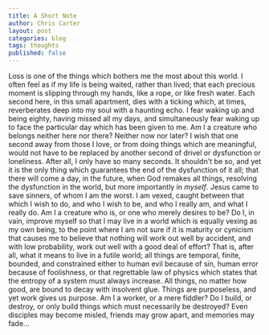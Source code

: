 ```yaml
---
title: A Short Note
author: Chris Carter
layout: post
categories: blog
tags: thoughts
published: false
---
```


Loss is one of the things which bothers me the most about this world. I often feel as if my life is being waited, rather than lived; that each precious moment is slipping through my hands, like a rope, or like fresh water. Each second here, in this small apartment, dies with a ticking which, at times, reverberates deep into my soul with a haunting echo. I fear waking up and being eighty, having missed all my days, and simultaneously fear waking up to face the particular day which has been given to me. Am I a creature who belongs neither here nor there? Neither now nor later? I wish that one second away from those I love, or from doing things which are meaningful, would not have to be replaced by another second of drivel or dysfunction or loneliness. After all, I only have so many seconds. It shouldn't be so, and yet it is the only thing which guarantees the end of the dysfunction of it all; that there will come a day, in the future, when God remakes all things, resolving the dysfunction in the world, but more importantly in _myself_. Jesus came to save sinners, of whom I am the worst. I am vexed, caught between that which I wish to do, and who I wish to be, and who I really am, and what I really do. Am I a creature who is, or one who merely desires to be? Do I, in vain, improve myself so that I may live in a world which is equally vexing as my own being, to the point where I am not sure if it is maturity or cynicism that causes me to believe that nothing will work out well by accident, and with low probability, work out well with a good deal of effort? That is, after all, what it means to live in a futile world; all things are temporal, finite, bounded, and constrained either to human evil because of sin, human error because of foolishness, or that regrettable law of physics which states that the entropy of a system must always increase. All things, no matter how good, are bound to decay with insolvent glue. Things are purposeless, and yet work gives us purpose. Am I a worker, or a mere fiddler? Do I build, or destroy, or only build things which must necessarily be destroyed? Even disciples may become misled, friends may grow apart, and memories may fade...
